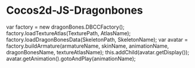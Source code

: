 # Cocos2d-JS-Dragonbones
var factory = new dragonBones.DBCCFactory();
factory.loadTextureAtlas(TexturePath, AtlasName);
factory.loadDragonBonesData(SkeletonPath, SkeletonName);
var avatar = factory.buildArmature(armatureName, skinName, animationName, dragonBonesName, textureAtlasName);
this.addChild(avatar.getDisplay());
avatar.getAnimation().gotoAndPlay(animationName);
